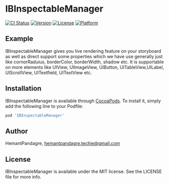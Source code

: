 # IBInspectableManager

[![CI Status](https://img.shields.io/travis/HemantPandagre/IBInspectableManager.svg?style=flat)](https://travis-ci.org/HemantPandagre/IBInspectableManager)
[![Version](https://img.shields.io/cocoapods/v/IBInspectableManager.svg?style=flat)](https://cocoapods.org/pods/IBInspectableManager)
[![License](https://img.shields.io/cocoapods/l/IBInspectableManager.svg?style=flat)](https://cocoapods.org/pods/IBInspectableManager)
[![Platform](https://img.shields.io/cocoapods/p/IBInspectableManager.svg?style=flat)](https://cocoapods.org/pods/IBInspectableManager)

## Example
 IBInspectableManager gives you live rendering feature on your storyboard as well as direct support some properties which we have use generally just like cornorRaduius, borderColor, borderWidth, shadow etc. It is supportable on more elements like UIView, UIImageView, UIButton, UITableView,UILabel, UIScrollView, UITextfield, UITextView etc.

## Installation

IBInspectableManager is available through [CocoaPods](https://cocoapods.org). To install
it, simply add the following line to your Podfile:

```ruby
pod 'IBInspectableManager'
```

## Author

HemantPandagre, hemantpandagre.techie@gmail.com

## License

IBInspectableManager is available under the MIT license. See the LICENSE file for more info.
